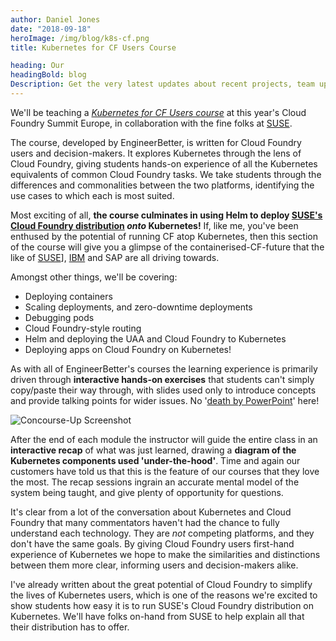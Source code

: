 ```yaml
---
author: Daniel Jones
date: "2018-09-18"
heroImage: /img/blog/k8s-cf.png
title: Kubernetes for CF Users Course

heading: Our
headingBold: blog
Description: Get the very latest updates about recent projects, team updates, thoughts and industry news from our team of EngineerBetter experts.
---
```


We'll be teaching a _[Kubernetes for CF Users course](https://cfseu18.sched.com/event/FpT4?iframe=no)_ at this year's Cloud Foundry Summit Europe, in collaboration with the fine folks at [SUSE](https://www.suse.com/).

The course, developed by EngineerBetter, is written for Cloud Foundry users and decision-makers. It explores Kubernetes through the lens of Cloud Foundry, giving students hands-on experience of all the Kubernetes equivalents of common Cloud Foundry tasks. We take students through the differences and commonalities between the two platforms, identifying the use cases to which each is most suited.

Most exciting of all, **the course culminates in using Helm to deploy [SUSE's Cloud Foundry distribution](https://github.com/SUSE/scf) _onto_ Kubernetes!** If, like me, you've been enthused by the potential of running CF atop Kubernetes, then this section of the course will give you a glimpse of the containerised-CF-future that the like of [SUSE](https://www.suse.com/products/cloud-application-platform/)], [IBM](https://www.ibm.com/blogs/bluemix/2018/09/ibm-cloud-foundry-enterprise-environment-beta/) and SAP are all driving towards.

Amongst other things, we'll be covering:

* Deploying containers
* Scaling deployments, and zero-downtime deployments
* Debugging pods
* Cloud Foundry-style routing
* Helm and deploying the UAA and Cloud Foundry to Kubernetes
* Deploying apps on Cloud Foundry on Kubernetes!

As with all of EngineerBetter's courses the learning experience is primarily driven through **interactive hands-on exercises** that students can't simply copy/paste their way through, with slides used only to introduce concepts and provide talking points for wider issues. No '[death by PowerPoint](https://www.youtube.com/watch?v=Iwpi1Lm6dFo)' here!

<img alt="Concourse-Up Screenshot" src="/img/blog/dj-recap.jpg" class="image fit">

After the end of each module the instructor will guide the entire class in an **interactive recap** of what was just learned, drawing a **diagram of the Kubernetes components used 'under-the-hood'**. Time and again our customers have told us that this is the feature of our courses that they love the most. The recap sessions ingrain an accurate mental model of the system being taught, and give plenty of opportunity for questions.

It's clear from a lot of the conversation about Kubernetes and Cloud Foundry that many commentators haven't had the chance to fully understand each technology. They are _not_ competing platforms, and they don't have the same goals. By giving Cloud Foundry users first-hand experience of Kubernetes we hope to make the similarities and distinctions between them more clear, informing users and decision-makers alike.

I've already written about the great potential of Cloud Foundry to simplify the lives of Kubernetes users, which is one of the reasons we're excited to show students how easy it is to run SUSE's Cloud Foundry distribution on Kubernetes. We'll have folks on-hand from SUSE to help explain all that their distribution has to offer.
